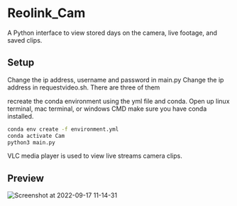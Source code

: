 # Reolink_Cam
A Python interface to view stored days on the camera, live footage, and saved clips. 

## Setup
Change the ip address, username and password in main.py 
Change the ip address in requestvideo.sh. There are three of them 

recreate the conda environment using the yml file and conda. 
Open up linux terminal, mac terminal, or windows CMD 
make sure you have conda installed.
```bash
conda env create -f environment.yml
conda activate Cam
python3 main.py
```
VLC media player is used to view live streams camera clips. 

## Preview
![Screenshot at 2022-09-17 11-14-31](https://user-images.githubusercontent.com/51917264/190851760-a9f68216-5a67-425f-94a4-f06e131fd4bc.png)

